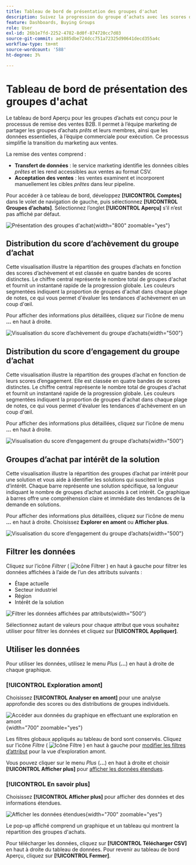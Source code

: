 ```yaml
---
title: Tableau de bord de présentation des groupes d'achat
description: Suivez la progression du groupe d’achats avec les scores d’achèvement, les mesures d’engagement et des analyses de l’intérêt de la solution pour permettre la remise des ventes dans Journey Optimizer B2B edition.
feature: Dashboards, Buying Groups
role: User
exl-id: 26b1e7fd-2252-4782-8d0f-874720cc7d03
source-git-commit: ae1885dbe724dcc751a72325d90641decd355a4c
workflow-type: tm+mt
source-wordcount: '588'
ht-degree: 3%

---
```


# Tableau de bord de présentation des groupes d&#39;achat

Le tableau de bord Aperçu pour les groupes d’achats est conçu pour le processus de remise des ventes B2B. Il permet à l’équipe marketing de partager les groupes d’achats _prêts_ et leurs membres, ainsi que les données essentielles, à l’équipe commerciale pour exécution. Ce processus simplifie la transition du marketing aux ventes.

La remise des ventes comprend :

* **Transfert de données** : le service marketing identifie les données cibles _prêtes_ et les rend accessibles aux ventes au format CSV. 
* **Acceptation des ventes** : les ventes examinent et incorporent manuellement les cibles _prêtes_ dans leur pipeline.

Pour accéder à ce tableau de bord, développez **[!UICONTROL Comptes]** dans le volet de navigation de gauche, puis sélectionnez **[!UICONTROL Groupes d’achats]**. Sélectionnez l’onglet **[!UICONTROL Aperçu]** s’il n’est pas affiché par défaut.

![Présentation des groupes d&#39;achat](./assets/buying-groups-overview.png){width="800" zoomable="yes"}
<!--
## Buying Group Status

Gain insights into your buying groups' progression with the Buying Group Status view. This visualization showcases the distribution of your buying groups categorized by their most recent status update within a specified time frame.

![Buying Groups overview](./assets/buying-groups-overview.png){width="800" zoomable="yes"}

**[!UICONTROL Status]** (y-axis): Track the journey of buying groups through various stages.
**[!UICONTROL Number of Buying Groups]** (x-axis): Quantify the number of buying groups at each status, providing a clear metric of your funnel's health and activity.

To generate a shareable PDF of your current view, click **[!UICONTROL Export]** at the top-right corner of the page. -->

## Distribution du score d’achèvement du groupe d’achat

Cette visualisation illustre la répartition des groupes d’achats en fonction des scores d’achèvement et est classée en quatre bandes de scores distinctes. Le chiffre central représente le nombre total de groupes d&#39;achat et fournit un instantané rapide de la progression globale. Les couleurs segmentées indiquent la proportion de groupes d&#39;achat dans chaque plage de notes, ce qui vous permet d&#39;évaluer les tendances d&#39;achèvement en un coup d&#39;œil.

Pour afficher des informations plus détaillées, cliquez sur l’icône de menu **...** en haut à droite.

![Visualisation du score d’achèvement du groupe d’achats](./assets/buying-group-completion-score-chart.png){width="500"}

## Distribution du score d’engagement du groupe d’achat

Cette visualisation illustre la répartition des groupes d’achat en fonction de leurs scores d’engagement. Elle est classée en quatre bandes de scores distinctes. Le chiffre central représente le nombre total de groupes d&#39;achat et fournit un instantané rapide de la progression globale. Les couleurs segmentées indiquent la proportion de groupes d&#39;achat dans chaque plage de notes, ce qui vous permet d&#39;évaluer les tendances d&#39;achèvement en un coup d&#39;œil.

Pour afficher des informations plus détaillées, cliquez sur l’icône de menu **...** en haut à droite.

![Visualisation du score d’engagement du groupe d’achats](./assets/buying-group-completion-score-chart.png){width="500"}

## Groupes d’achat par intérêt de la solution

Cette visualisation illustre la répartition des groupes d’achat par intérêt pour une solution et vous aide à identifier les solutions qui suscitent le plus d’intérêt. Chaque barre représente une solution spécifique, sa longueur indiquant le nombre de groupes d’achat associés à cet intérêt. Ce graphique à barres offre une compréhension claire et immédiate des tendances de la demande en solutions.

Pour afficher des informations plus détaillées, cliquez sur l’icône de menu **...** en haut à droite. Choisissez **Explorer en amont** ou **Afficher plus**.

![Visualisation du score d’engagement du groupe d’achats](./assets/buying-group-by-solution-interest-chart.png){width="500"}

## Filtrer les données

Cliquez sur l’icône _Filtrer_ ( ![Icône Filtrer](../assets/do-not-localize/icon-filter.svg) ) en haut à gauche pour filtrer les données affichées à l’aide de l’un des attributs suivants :

* Étape actuelle
* Secteur industriel
* Région
* Intérêt de la solution

![Filtrer les données affichées par attributs](./assets/buying-group-overview-filters.png){width="500"}

Sélectionnez autant de valeurs pour chaque attribut que vous souhaitez utiliser pour filtrer les données et cliquez sur **[!UICONTROL Appliquer]**.

## Utiliser les données

Pour utiliser les données, utilisez le menu _Plus_ (**...**) en haut à droite de chaque graphique.

### [!UICONTROL Exploration amont]

Choisissez **[!UICONTROL Analyser en amont]** pour une analyse approfondie des scores ou des distributions de groupes individuels.

![Accéder aux données du graphique en effectuant une exploration en amont](./assets/buying-group-completion-score-drill-through-view.png){width="700" zoomable="yes"}

Les filtres globaux appliqués au tableau de bord sont conservés. Cliquez sur l’icône _Filtre_ ( ![Icône Filtre](../assets/do-not-localize/icon-filter.svg) ) en haut à gauche pour [modifier les filtres d’attribut](#filter-the-data) pour la vue d’exploration amont.

Vous pouvez cliquer sur le menu _Plus_ (**...**) en haut à droite et choisir **[!UICONTROL Afficher plus]** pour [afficher les données étendues](#view-more).

### [!UICONTROL En savoir plus]

Choisissez **[!UICONTROL Afficher plus]** pour afficher des données et des informations étendues.

![Afficher les données étendues](./assets/buying-group-engagement-score-view-more.png){width="700" zoomable="yes"}

Le pop-up affiché comprend un graphique et un tableau qui montrent la répartition des groupes d&#39;achats.

Pour télécharger les données, cliquez sur **[!UICONTROL Télécharger CSV]** en haut à droite du tableau de données. Pour revenir au tableau de bord Aperçu, cliquez sur **[!UICONTROL Fermer]**.
